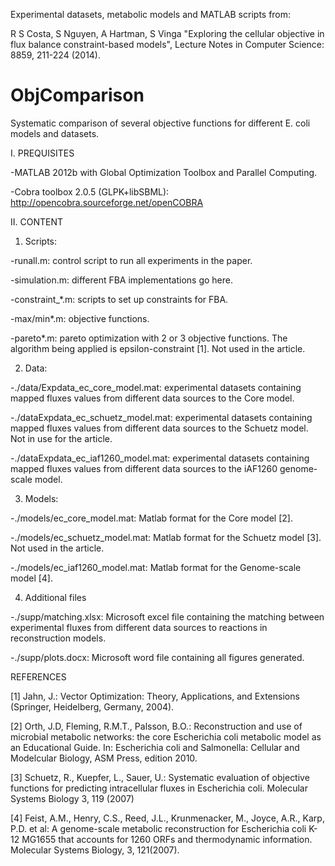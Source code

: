 Experimental datasets, metabolic models and MATLAB scripts from:

R S Costa, S Nguyen, A Hartman, S Vinga "Exploring the cellular objective in flux balance constraint-based models", Lecture Notes in Computer Science: 8859, 211-224 (2014).



ObjComparison
=============
Systematic comparison of several objective functions for different E. coli models and datasets.

I. PREQUISITES

-MATLAB 2012b with Global Optimization Toolbox and Parallel Computing.

-Cobra toolbox 2.0.5 (GLPK+libSBML): http://opencobra.sourceforge.net/openCOBRA
 
II. CONTENT

1) Scripts:

-runall.m: control script to run all experiments in the paper.

-simulation.m: different FBA implementations go here.

-constraint_*.m: scripts to set up constraints for FBA.

-max/min*.m: objective functions.

-pareto*.m: pareto optimization with 2 or 3 objective functions. The algorithm being applied is epsilon-constraint [1]. Not used in the article.

2) Data:

-./data/Expdata_ec_core_model.mat: experimental datasets containing mapped fluxes values from different data sources to the Core model.

-./dataExpdata_ec_schuetz_model.mat: experimental datasets containing mapped fluxes values from different data sources to the Schuetz model. Not in use for the article.

-./dataExpdata_ec_iaf1260_model.mat: experimental datasets containing mapped fluxes values from different data sources to the iAF1260 genome-scale model.

3) Models:

-./models/ec_core_model.mat: Matlab format for the Core model [2].

-./models/ec_schuetz_model.mat: Matlab format for the Schuetz model [3]. Not used in the article.

-./models/ec_iaf1260_model.mat: Matlab format for the Genome-scale model [4].

4) Additional files

-./supp/matching.xlsx: Microsoft excel file containing the matching between experimental fluxes from different data sources to reactions in 
reconstruction models.

-./supp/plots.docx: Microsoft word file containing all figures generated.


REFERENCES

[1] Jahn, J.: Vector Optimization: Theory, Applications, and Extensions (Springer, Heidelberg, Germany, 2004).

[2] Orth, J.D, Fleming, R.M.T., Palsson, B.O.: Reconstruction and use of microbial metabolic networks: the core Escherichia coli metabolic model as an Educational Guide. In: Escherichia coli and Salmonella: Cellular and Modelcular Biology, ASM Press, edition 2010.

[3] Schuetz, R., Kuepfer, L., Sauer, U.: Systematic evaluation of objective functions for predicting intracellular fluxes in Escherichia coli. Molecular Systems Biology 3, 119 (2007)

[4] Feist, A.M., Henry, C.S., Reed, J.L., Krunmenacker, M., Joyce, A.R., Karp, P.D. et al: A genome-scale metabolic reconstruction for Escherichia coli K-12 MG1655 that accounts for 1260 ORFs and thermodynamic information. Molecular Systems Biology, 3, 121(2007).
